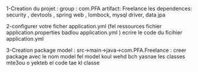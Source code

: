 1-Creation du projet : 
  group : com.PFA
  artifact: Freelance
les dependences: security , devtools , spring web , lombock, mysql driver, data jpa

2-configurer votre ficher application.yml (fel ressources fichier application.properties badlou application.yml ) 
 ecrire le code du ficihier application.yml
 
3-Creation package model : 
  src->main->java->com.PFA.Freelance : creer package avec le nom model
  fel model koul wehd bch yasnae les classes mte3ou o yekteb el code tae kl classe
